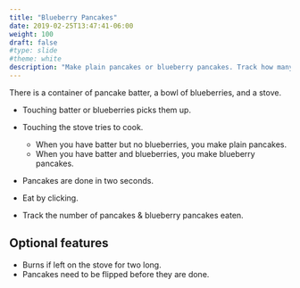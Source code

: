 ```yaml
---
title: "Blueberry Pancakes"
date: 2019-02-25T13:47:41-06:00
weight: 100
draft: false
#type: slide
#theme: white
description: "Make plain pancakes or blueberry pancakes. Track how many you eat."
---
```


There is a container of pancake batter, a bowl of blueberries, and a
stove.

* Touching batter or blueberries picks them up. 
* Touching the stove tries to cook. 

    * When you have batter but no blueberries, you make plain
      pancakes.
    * When you have batter and blueberries, you make blueberry
      pancakes.

* Pancakes are done in two seconds.
* Eat by clicking.
* Track the number of pancakes & blueberry pancakes eaten.

## Optional features

* Burns if left on the stove for two long.
* Pancakes need to be flipped before they are done.

